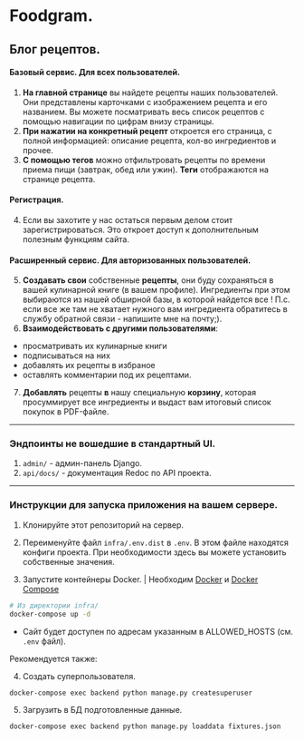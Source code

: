 # Foodgram.
## Блог рецептов.
#### Базовый сервис. Для всех пользователей.
1. **На главной странице** вы найдете рецепты наших пользователей. Они представлены карточками с изображением рецепта и его названием. Вы можете посматривать весь список рецептов с помощью навигации по цифрам внизу страницы.
2. **При нажатии на конкретный рецепт** откроется его страница, с полной информацией: описание рецепта, кол-во ингредиентов и прочее.
3. **С помощью тегов** можно отфильтровать рецепты по времени приема пищи (завтрак, обед или ужин). **Теги** отображаются на странице рецепта.
#### Регистрация.
4. Если вы захотите у нас остаться первым делом стоит зарегистрироваться. Это откроет доступ к дополнительным полезным функциям сайта.
#### Расширенный сервис. Для авторизованных пользователей.
5. **Создавать свои** собственные **рецепты**, они буду сохраняться в вашей кулинарной книге (в вашем профиле). Ингредиенты при этом выбираются из нашей обширной базы, в которой найдется все ! 
   П.с. если все же там не хватает нужного вам ингредиента обратитесь в службу обратной связи - напишите мне на почту;). 
6. **Взаимодействовать с другими пользователями**:
* просматривать их кулинарные книги
* подписываться на них
* добавлять их рецепты в избраное
* оставлять комментарии под их рецептами.
7. **Добавлять** рецепты **в** нашу специальную **корзину**, которая просуммирует все ингредиенты и выдаст вам итоговый список покупок в PDF-файле.
---
### Эндпоинты не вошедшие в стандартный UI.
1. `admin/` - админ-панель Django.
2. `api/docs/` - документация Redoc по API проекта.
---
### Инструкции для запуска приложения на вашем сервере.

1. Клонируйте этот репозиторий на сервер.

2. Переименуйте файл `infra/.env.dist` в `.env`. В этом файле находятся конфиги проекта. При необходимости здесь вы можете установить собственные значения.

3. Запустите контейнеры Docker. | Необходим [Docker](https://www.docker.com/get-started/) и [Docker Compose](https://docs.docker.com/compose/install/standalone/)
```bash
# Из директории infra/
docker-compose up -d
```

* Сайт будет доступен по адресам указанным в ALLOWED_HOSTS (см. `.env` файл).

Рекомендуется также:

4. Создать суперпользователя.
```
docker-compose exec backend python manage.py createsuperuser 
```

5. Загрузить в БД подготовленные данные.
```
docker-compose exec backend python manage.py loaddata fixtures.json
```
